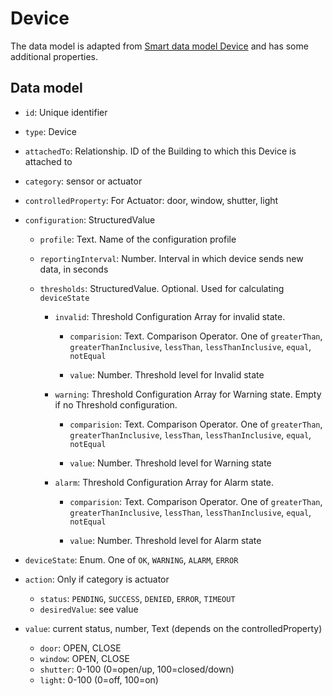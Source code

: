 # Device

The data model is adapted from [Smart data model Device](https://github.com/smart-data-models/dataModel.Device) and has some additional properties.

## Data model

- `id`: Unique identifier

- `type`: Device

- `attachedTo`: Relationship. ID of the Building to which this Device is attached to

- `category`: sensor or actuator 

- `controlledProperty`: For Actuator: door, window, shutter, light

- `configuration`: StructuredValue
  - `profile`: Text. Name of the configuration profile

  - `reportingInterval`: Number. Interval in which device sends new data, in seconds

  - `thresholds`: StructuredValue. Optional. Used for calculating `deviceState`

    - `invalid`: Threshold Configuration Array for invalid state.

      - `comparision`: Text. Comparison Operator. One of `greaterThan`, `greaterThanInclusive`, `lessThan`, `lessThanInclusive`, `equal`, `notEqual`

      - `value`: Number. Threshold level for Invalid state

    - `warning`: Threshold Configuration Array for Warning state. Empty if no Threshold configuration.

      - `comparision`: Text. Comparison Operator. One of `greaterThan`, `greaterThanInclusive`, `lessThan`, `lessThanInclusive`, `equal`, `notEqual`

      - `value`: Number. Threshold level for Warning state

    - `alarm`: Threshold Configuration Array for Alarm state.

      - `comparision`: Text. Comparison Operator. One of `greaterThan`, `greaterThanInclusive`, `lessThan`, `lessThanInclusive`, `equal`, `notEqual`

      - `value`: Number. Threshold level for Alarm state

- `deviceState`: Enum. One of `OK`, `WARNING`, `ALARM`, `ERROR`
- `action`: Only if category is actuator
  - `status`: `PENDING`, `SUCCESS`, `DENIED`, `ERROR`, `TIMEOUT`
  - `desiredValue`: see value


- `value`: current status, number, Text (depends on the controlledProperty)
  - `door`: OPEN, CLOSE
  - `window`: OPEN, CLOSE
  - `shutter`: 0-100 (0=open/up, 100=closed/down)
  - `light`: 0-100 (0=off, 100=on)
